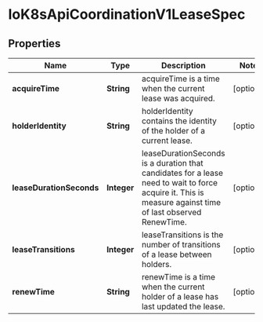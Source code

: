 
# IoK8sApiCoordinationV1LeaseSpec

## Properties
Name | Type | Description | Notes
------------ | ------------- | ------------- | -------------
**acquireTime** | **String** | acquireTime is a time when the current lease was acquired. |  [optional]
**holderIdentity** | **String** | holderIdentity contains the identity of the holder of a current lease. |  [optional]
**leaseDurationSeconds** | **Integer** | leaseDurationSeconds is a duration that candidates for a lease need to wait to force acquire it. This is measure against time of last observed RenewTime. |  [optional]
**leaseTransitions** | **Integer** | leaseTransitions is the number of transitions of a lease between holders. |  [optional]
**renewTime** | **String** | renewTime is a time when the current holder of a lease has last updated the lease. |  [optional]



